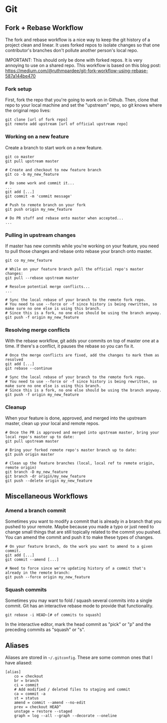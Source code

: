 # Git  

## Fork + Rebase Workflow 
The fork and rebase workflow is a nice way to keep the git history of a project clean and linear. 
It uses forked repos to isolate changes so that one contributor's branches don't pollute another person's local repo.

IMPORTANT: This should only be done with forked repos. It is very annoying to use on a shared repo.
This workflow is based on this blog post: https://medium.com/@ruthmpardee/git-fork-workflow-using-rebase-587a144be470

### Fork setup 
First, fork the repo that you're going to work on in Github.
Then, clone that repo to your local machine and set the "upstream" repo, so git knows where the original repo lives:
```
git clone [url of fork repo]
git remote add upstream [url of official upstream repo]
```

### Working on a new feature
Create a branch to start work on a new feature.
```
git co master
git pull upstream master

# Create and checkout to new feature branch
git co -b my_new_feature

# Do some work and commit it...
...
git add [...]
git commit -m 'commit message'

# Push to remote branch on your fork
git push origin my_new_feature

# Do PR stuff and rebase onto master when accepted...
...
```

### Pulling in upstream changes 
If master has new commits while you're working on your feature, you need to pull those changes and rebase onto rebase your branch onto master.
```
git co my_new_feature 

# While on your feature branch pull the official repo's master changes:
git pull --rebase upstream master

# Resolve potential merge conflicts...
...

# Sync the local rebase of your branch to the remote fork repo.
# You need to use --force or -f since history is being rewritten, so make sure no one else is using this branch. 
# Since this is a fork, no one else should be using the branch anyway.
git push -f origin my_new_feature
```

### Resolving merge conflicts 
With the rebase workflow, git adds your commits on top of master one at a time.
If there's a conflict, it pauses the rebase so you can fix it.
```
# Once the merge conflicts are fixed, add the changes to mark them as resolved
git add [...]
git rebase --continue 

# Sync the local rebase of your branch to the remote fork repo.
# You need to use --force or -f since history is being rewritten, so make sure no one else is using this branch. 
# Since this is a fork, no one else should be using the branch anyway.
git push -f origin my_new_feature
```

### Cleanup 
When your feature is done, approved, and merged into the upstream master, clean up your local and remote repos. 

```
# Once the PR is approved and merged into upstream master, bring your local repo's master up to date:
git pull upstream master

# Bring your forked remote repo's master branch up to date:
git push origin master

# Clean up the feature branches (local, local ref to remote origin, remote origin)
git branch -D my_new_feature
git branch -dr origin/my_new_feature
git push --delete origin my_new_feature
```

## Miscellaneous Workflows 

### Amend a branch commit
Sometimes you want to modify a commit that is already in a branch that you pushed to your remote. 
Maybe because you made a typo or just need to change small things that are still topically related to the commit you pushed.
You can amend the commit and push it to make these types of changes.

```
# On your feature branch, do the work you want to amend to a given commit.
git add [...]
git commit --amend [...]

# Need to force since we're updating history of a commit that's already in the remote branch:
git push --force origin my_new_feature
```

### Squash commits 
Sometimes you may want to fold / squash several commits into a single commit. Git has an interactive rebase mode to provide that functionality. 
```
git rebase -i HEAD~[# of commits to squash]
```

In the interactive editor, mark the head commit as "pick" or "p" and the preceding commits as "squash" or "s".

## Aliases 
Aliases are stored in `~/.gitconfig`. These are some common ones that I have aliased:

```
[alias]
	co = checkout
	br = branch
	ci = commit
    # Add modified / deleted files to staging and commit
	ca = commit -a
	st = status
	amend = commit --amend --no-edit
	prev = checkout HEAD^
	unstage = restore --staged
	graph = log --all --graph --decorate --oneline
```
